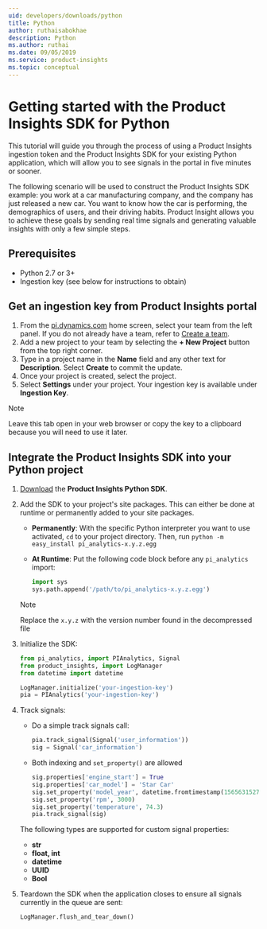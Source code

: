 ```yaml
---
uid: developers/downloads/python
title: Python
author: ruthaisabokhae
description: Python
ms.author: ruthai
ms.date: 09/05/2019
ms.service: product-insights
ms.topic: conceptual
---
```


# Getting started with the Product Insights SDK for Python

This tutorial will guide you through the process of using a Product Insights ingestion token and the Product Insights SDK for your existing Python application, which will allow you to see signals in the portal in five minutes or sooner.

The following scenario will be used to construct the Product Insights SDK example: you work at a car manufacturing company, and the company has just released a new car. You want to know how the car is performing, the demographics of users, and their driving habits. Product Insight allows you to achieve these goals by sending real time signals and generating valuable insights with only a few simple steps.


## Prerequisites
- Python 2.7 or 3+
- Ingestion key (see below for instructions to obtain)

## Get an ingestion key from Product Insights portal
1. From the [pi.dynamics.com](http://pi.dynamics.com) home screen, select your team from the left panel. If you do not already have a team, refer to [Create a team](xref:developers/quick-starts/create-a-team).
2. Add a new project to your team by selecting the **+ New Project** button from the top right corner.
3. Type in a project name in the **Name** field and any other text for **Description**. Select **Create** to commit the update.
4. Once your project is created, select the project.
5. Select **Settings** under your project. Your ingestion key is available under **Ingestion Key**.

> [!NOTE]
> Leave this tab open in your web browser or copy the key to a clipboard because you will need to use it later.

## Integrate the Product Insights SDK into your Python project
1. [Download](https://download.pi.dynamics.com/sdk/ProductInsightsSenders/pi_python_sdk.zip) the **Product Insights Python SDK**.

2. Add the SDK to your project's site packages. This can either be done at runtime or permanently added to your site packages.
	- **Permanently**: With the specific Python interpreter you want to use activated, `cd` to your project directory. Then, run `python -m easy_install pi_analytics-x.y.z.egg`

	- **At Runtime**: Put the following code block before any `pi_analytics` import:
        ```python
        import sys
        sys.path.append('/path/to/pi_analytics-x.y.z.egg')
        ```
	> [!NOTE]
	> Replace the `x.y.z` with the version number found in the decompressed file

3. Initialize the SDK:
	```python
	from pi_analytics, import PIAnalytics, Signal
	from product_insights, import LogManager
	from datetime import datetime

	LogManager.initialize('your-ingestion-key')
	pia = PIAnalytics('your-ingestion-key')
	```

4. Track signals:
	- Do a simple track signals call:
		```python
		pia.track_signal(Signal('user_information'))
		sig = Signal('car_information')
		```

    - Both indexing and `set_property()` are allowed
    	```python
    	sig.properties['engine_start'] = True
    	sig.properties['car_model'] = 'Star Car'
    	sig.set_property('model_year', datetime.fromtimestamp(1565631527))
    	sig.set_property('rpm', 3000)
    	sig.set_property('temperature', 74.3)
    	pia.track_signal(sig)
    	```

	The following types are supported for custom signal properties:
	- **str**
	- **float, int**
	- **datetime**
	- **UUID**
	- **Bool**

5. Teardown the SDK when the application closes to ensure all signals currently in the queue are sent:
	```python
	LogManager.flush_and_tear_down()
	```
